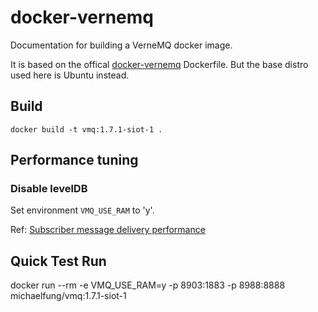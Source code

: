 # docker-vernemq

Documentation for building a VerneMQ docker image.

It is based on the offical [docker-vernemq](https://github.com/erlio/docker-vernemq) Dockerfile. But the base distro used here is Ubuntu instead.


## Build

    docker build -t vmq:1.7.1-siot-1 .


## Performance tuning

### Disable levelDB

Set environment `VMQ_USE_RAM` to 'y'.

Ref: [Subscriber message delivery performance](https://github.com/erlio/vernemq/issues/771)


## Quick Test Run

  docker run --rm -e VMQ_USE_RAM=y -p 8903:1883 -p 8988:8888 michaelfung/vmq:1.7.1-siot-1
